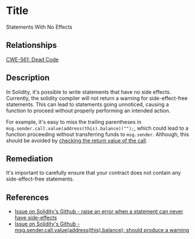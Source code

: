 # Title
Statements With No Effects

## Relationships
[CWE-561: Dead Code](https://cwe.mitre.org/data/definitions/561.html)

## Description
In Solidity, it's possible to write statements that have no side effects. Currently, the solidity compiler will not return a warning for side-effect-free statements. This can lead to statements going unnoticed, causing a function to proceed without properly performing an intended action.

For example, it's easy to miss the trailing parentheses in `msg.sender.call.value(address(this).balance)("");`, which could lead to a function proceeding without transferring funds to `msg.sender`. Although, this should be avoided by [checking the return value of the call](./SWC-104.md).

## Remediation
It's important to carefully ensure that your contract does not contain any side-effect-free statements.

## References
- [Issue on Solidity's Github - raise an error when a statement can never have side-effects](https://github.com/ethereum/solidity/issues/2707)
- [Issue on Solidity's Github - msg.sender.call.value(address(this).balance); should produce a warning](https://github.com/ethereum/solidity/issues/7096)